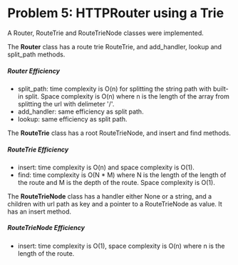 # Problem 5: HTTPRouter using a Trie

A Router, RouteTrie and RouteTrieNode classes were implemented.

The **Router** class has a route trie RouteTrie, and add_handler, lookup and split_path methods.

##### Router Efficiency

- split_path: time complexity is O(n) for splitting the string path with built-in split. Space complexity is O(n) where n is the length of the array from splitting the url with delimeter '/'.
- add_handler: same efficiency as split path.
- lookup: same efficiency as split path.

The **RouteTrie** class has a root RouteTrieNode, and insert and find methods.

##### RouteTrie Efficiency

- insert: time complexity is O(n) and space complexity is O(1).
- find: time complexity is O(N * M) where N is the length of the length of the route and M is the depth of the route. Space complexity is O(1).

The **RouteTrieNode** class has a handler either None or a string, and a children with url path as key and a pointer to a RouteTrieNode as value. It has an insert method.

##### RouteTrieNode Efficiency

- insert: time complexity is O(1), space complexity is O(n) where n is the length of the route.
